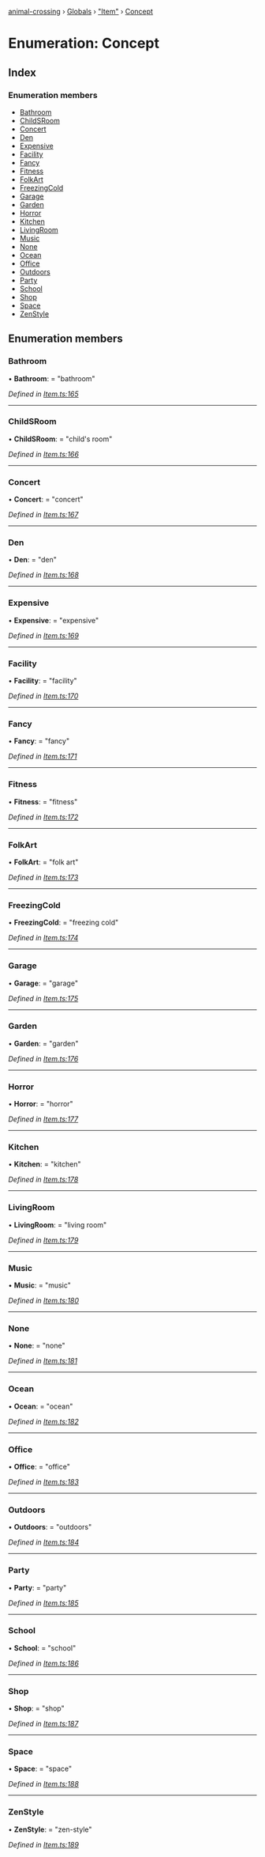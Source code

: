 [animal-crossing](../README.md) › [Globals](../globals.md) › ["Item"](../modules/_item_.md) › [Concept](_item_.concept.md)

# Enumeration: Concept

## Index

### Enumeration members

* [Bathroom](_item_.concept.md#bathroom)
* [ChildSRoom](_item_.concept.md#childsroom)
* [Concert](_item_.concept.md#concert)
* [Den](_item_.concept.md#den)
* [Expensive](_item_.concept.md#expensive)
* [Facility](_item_.concept.md#facility)
* [Fancy](_item_.concept.md#fancy)
* [Fitness](_item_.concept.md#fitness)
* [FolkArt](_item_.concept.md#folkart)
* [FreezingCold](_item_.concept.md#freezingcold)
* [Garage](_item_.concept.md#garage)
* [Garden](_item_.concept.md#garden)
* [Horror](_item_.concept.md#horror)
* [Kitchen](_item_.concept.md#kitchen)
* [LivingRoom](_item_.concept.md#livingroom)
* [Music](_item_.concept.md#music)
* [None](_item_.concept.md#none)
* [Ocean](_item_.concept.md#ocean)
* [Office](_item_.concept.md#office)
* [Outdoors](_item_.concept.md#outdoors)
* [Party](_item_.concept.md#party)
* [School](_item_.concept.md#school)
* [Shop](_item_.concept.md#shop)
* [Space](_item_.concept.md#space)
* [ZenStyle](_item_.concept.md#zenstyle)

## Enumeration members

###  Bathroom

• **Bathroom**: = "bathroom"

*Defined in [Item.ts:165](https://github.com/Norviah/animal-crossing/blob/cd5681f/module/types/Item.ts#L165)*

___

###  ChildSRoom

• **ChildSRoom**: = "child's room"

*Defined in [Item.ts:166](https://github.com/Norviah/animal-crossing/blob/cd5681f/module/types/Item.ts#L166)*

___

###  Concert

• **Concert**: = "concert"

*Defined in [Item.ts:167](https://github.com/Norviah/animal-crossing/blob/cd5681f/module/types/Item.ts#L167)*

___

###  Den

• **Den**: = "den"

*Defined in [Item.ts:168](https://github.com/Norviah/animal-crossing/blob/cd5681f/module/types/Item.ts#L168)*

___

###  Expensive

• **Expensive**: = "expensive"

*Defined in [Item.ts:169](https://github.com/Norviah/animal-crossing/blob/cd5681f/module/types/Item.ts#L169)*

___

###  Facility

• **Facility**: = "facility"

*Defined in [Item.ts:170](https://github.com/Norviah/animal-crossing/blob/cd5681f/module/types/Item.ts#L170)*

___

###  Fancy

• **Fancy**: = "fancy"

*Defined in [Item.ts:171](https://github.com/Norviah/animal-crossing/blob/cd5681f/module/types/Item.ts#L171)*

___

###  Fitness

• **Fitness**: = "fitness"

*Defined in [Item.ts:172](https://github.com/Norviah/animal-crossing/blob/cd5681f/module/types/Item.ts#L172)*

___

###  FolkArt

• **FolkArt**: = "folk art"

*Defined in [Item.ts:173](https://github.com/Norviah/animal-crossing/blob/cd5681f/module/types/Item.ts#L173)*

___

###  FreezingCold

• **FreezingCold**: = "freezing cold"

*Defined in [Item.ts:174](https://github.com/Norviah/animal-crossing/blob/cd5681f/module/types/Item.ts#L174)*

___

###  Garage

• **Garage**: = "garage"

*Defined in [Item.ts:175](https://github.com/Norviah/animal-crossing/blob/cd5681f/module/types/Item.ts#L175)*

___

###  Garden

• **Garden**: = "garden"

*Defined in [Item.ts:176](https://github.com/Norviah/animal-crossing/blob/cd5681f/module/types/Item.ts#L176)*

___

###  Horror

• **Horror**: = "horror"

*Defined in [Item.ts:177](https://github.com/Norviah/animal-crossing/blob/cd5681f/module/types/Item.ts#L177)*

___

###  Kitchen

• **Kitchen**: = "kitchen"

*Defined in [Item.ts:178](https://github.com/Norviah/animal-crossing/blob/cd5681f/module/types/Item.ts#L178)*

___

###  LivingRoom

• **LivingRoom**: = "living room"

*Defined in [Item.ts:179](https://github.com/Norviah/animal-crossing/blob/cd5681f/module/types/Item.ts#L179)*

___

###  Music

• **Music**: = "music"

*Defined in [Item.ts:180](https://github.com/Norviah/animal-crossing/blob/cd5681f/module/types/Item.ts#L180)*

___

###  None

• **None**: = "none"

*Defined in [Item.ts:181](https://github.com/Norviah/animal-crossing/blob/cd5681f/module/types/Item.ts#L181)*

___

###  Ocean

• **Ocean**: = "ocean"

*Defined in [Item.ts:182](https://github.com/Norviah/animal-crossing/blob/cd5681f/module/types/Item.ts#L182)*

___

###  Office

• **Office**: = "office"

*Defined in [Item.ts:183](https://github.com/Norviah/animal-crossing/blob/cd5681f/module/types/Item.ts#L183)*

___

###  Outdoors

• **Outdoors**: = "outdoors"

*Defined in [Item.ts:184](https://github.com/Norviah/animal-crossing/blob/cd5681f/module/types/Item.ts#L184)*

___

###  Party

• **Party**: = "party"

*Defined in [Item.ts:185](https://github.com/Norviah/animal-crossing/blob/cd5681f/module/types/Item.ts#L185)*

___

###  School

• **School**: = "school"

*Defined in [Item.ts:186](https://github.com/Norviah/animal-crossing/blob/cd5681f/module/types/Item.ts#L186)*

___

###  Shop

• **Shop**: = "shop"

*Defined in [Item.ts:187](https://github.com/Norviah/animal-crossing/blob/cd5681f/module/types/Item.ts#L187)*

___

###  Space

• **Space**: = "space"

*Defined in [Item.ts:188](https://github.com/Norviah/animal-crossing/blob/cd5681f/module/types/Item.ts#L188)*

___

###  ZenStyle

• **ZenStyle**: = "zen-style"

*Defined in [Item.ts:189](https://github.com/Norviah/animal-crossing/blob/cd5681f/module/types/Item.ts#L189)*
